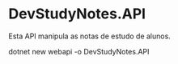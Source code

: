 # DevStudyNotes.API
 Esta API manipula as notas de estudo de alunos.

<!-- 
Cria um projeto com o template/modelo webapi  com o nome DevStudyNotes.API
-->
dotnet new webapi -o DevStudyNotes.API

